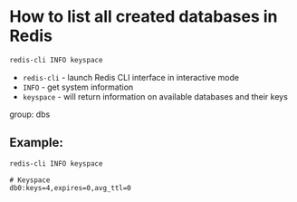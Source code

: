 # How to list all created databases in Redis

```bash
redis-cli INFO keyspace
```

- `redis-cli` - launch Redis CLI interface in interactive mode
- `INFO` - get system information
- `keyspace` - will return information on available databases and their keys

group: dbs

## Example: 
```bash
redis-cli INFO keyspace
```
```
# Keyspace
db0:keys=4,expires=0,avg_ttl=0
```

